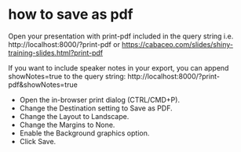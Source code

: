 # how to save as pdf

Open your presentation with print-pdf included in the query string i.e. http://localhost:8000/?print-pdf or 
https://cabaceo.com/slides/shiny-training-slides.html?print-pdf

If you want to include speaker notes in your export, you can append showNotes=true to the query string: http://localhost:8000/?print-pdf&showNotes=true

* Open the in-browser print dialog (CTRL/CMD+P).
* Change the Destination setting to Save as PDF.
* Change the Layout to Landscape.
* Change the Margins to None.
* Enable the Background graphics option.
* Click Save.